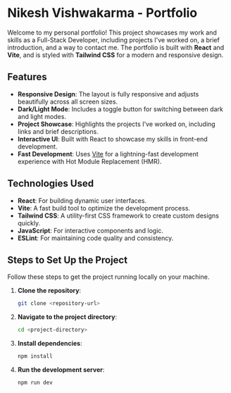 # Nikesh Vishwakarma - Portfolio

Welcome to my personal portfolio! This project showcases my work and skills as a Full-Stack Developer, including projects I've worked on, a brief introduction, and a way to contact me. The portfolio is built with **React** and **Vite**, and is styled with **Tailwind CSS** for a modern and responsive design.

## Features

- **Responsive Design**: The layout is fully responsive and adjusts beautifully across all screen sizes.
- **Dark/Light Mode**: Includes a toggle button for switching between dark and light modes.
- **Project Showcase**: Highlights the projects I've worked on, including links and brief descriptions.
- **Interactive UI**: Built with React to showcase my skills in front-end development.
- **Fast Development**: Uses [Vite](https://vitejs.dev/) for a lightning-fast development experience with Hot Module Replacement (HMR).

## Technologies Used

- **React**: For building dynamic user interfaces.
- **Vite**: A fast build tool to optimize the development process.
- **Tailwind CSS**: A utility-first CSS framework to create custom designs quickly.
- **JavaScript**: For interactive components and logic.
- **ESLint**: For maintaining code quality and consistency.

## Steps to Set Up the Project

Follow these steps to get the project running locally on your machine.

1. **Clone the repository**:

   ```bash
   git clone <repository-url>

   ```

2. **Navigate to the project directory**:

   ```bash
   cd <project-directory>

   ```

3. **Install dependencies**:

   ```bash
   npm install

   ```

4. **Run the development server**:

   ```bash
   npm run dev

   ```

